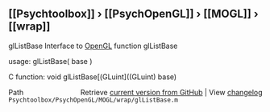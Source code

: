 ## [[Psychtoolbox]] &#8250; [[PsychOpenGL]] &#8250; [[MOGL]] &#8250; [[wrap]]

glListBase  Interface to [OpenGL](OpenGL) function glListBase  
  
usage:  glListBase( base )  
  
C function:  void glListBase[(GLuint]((GLuint) base)  




<div class="code_header" style="text-align:right;">
  <span style="float:left;">Path&nbsp;&nbsp;</span> <span class="counter">Retrieve <a href=
  "https://raw.github.com/Psychtoolbox-3/Psychtoolbox-3/beta/Psychtoolbox/PsychOpenGL/MOGL/wrap/glListBase.m">current version from GitHub</a> | View <a href=
  "https://github.com/Psychtoolbox-3/Psychtoolbox-3/commits/beta/Psychtoolbox/PsychOpenGL/MOGL/wrap/glListBase.m">changelog</a></span>
</div>
<div class="code">
  <code>Psychtoolbox/PsychOpenGL/MOGL/wrap/glListBase.m</code>
</div>

